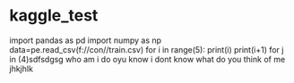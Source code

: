 # kaggle_test
import pandas as pd
import numpy as np
data=pe.read_csv(f://con//train.csv)
for i in range(5):
print(i)
print(i+1)
for j in (4)sdfsdgsg
who am i do oyu know
i dont know
what do you think of me
jhkjhlk